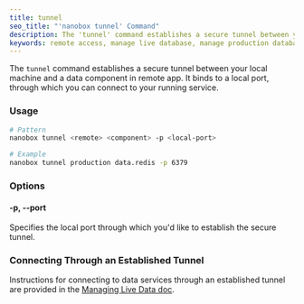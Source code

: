```yaml
---
title: tunnel
seo_title: "'nanobox tunnel' Command"
description: The 'tunnel' command establishes a secure tunnel between your local machine and a data component in your live app.
keywords: remote access, manage live database, manage production database, remote access to database, manage live data, manage production data
---
```


The `tunnel` command establishes a secure tunnel between your local machine and a data component in remote app. It binds to a local port, through which you can connect to your running service.

### Usage
```bash
# Pattern
nanobox tunnel <remote> <component> -p <local-port>

# Example
nanobox tunnel production data.redis -p 6379
```

### Options

#### -p, --port
Specifies the local port through which you'd like to establish the secure tunnel.

### Connecting Through an Established Tunnel
Instructions for connecting to data services through an established tunnel are provided in the [Managing Live Data doc](/data-management/managing-live-data/#create-a-secure-tunnel).
